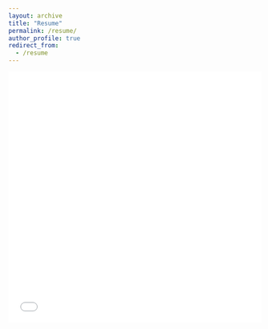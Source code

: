 ```yaml
---
layout: archive
title: "Resume"
permalink: /resume/
author_profile: true
redirect_from:
  - /resume
---
```




<iframe src="/files/pdf/CV.pdf" width="100%" height="500" frameborder="no" border="0" marginwidth="0" marginheight="0"></iframe>

<!-- You can download a PDF copy of my CV from [here](/files/pdf/CV.pdf). -->
